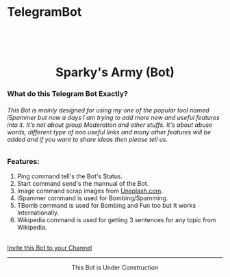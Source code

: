 # TelegramBot

<h1 align="center">
  <br>
  <a href="https://github.com/MrSp4rX/iSpammer/><img src="https://i.ibb.co/1qh62vx/pic.png" alt="MrSp4rX_bot"></a>
  <br>
  Sparky's Army (Bot)
  <br>
</h1>

<h3>What do this Telegram Bot Exactly?</h3>
<h6>This Bot is mainly designed for using my one of the popular tool named iSpammer but now a days I am trying to add more new and useful features into it. It's not about group Moderation and other stuffs. It's about abuse words, different type of non useful links and many other features will be added and if you want to share ideas then please tell us.</h6>
<h3>Features:</h3>
<ol>
<li>Ping command tell's the Bot's Status.</li>
<li>Start command send's the mannual of the Bot.</li>
<li>Image command scrap images from <a href='https://unsplash.com/'>Unsplash.com</a>.</li>
<li>iSpammer command is used for Bombing/Spamming.</li>
<li>TBomb command is used for Bombing and Fun too but It works Internationally.
<li>Wikipedia command is used for getting 3 sentences for any topic from Wikipedia.</li>
</ol>
<br>
<a href='https://telegram.me/MrSp4rX_bot?startgroup=botstart' target=_blank>Invite this Bot to your Channel</a>
<br>
<hr>
<p style='text-align:center;'>This Bot is Under Construction</p>
